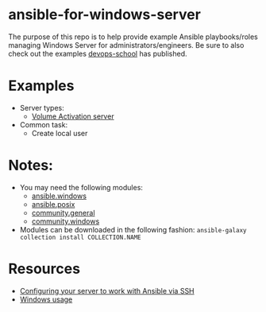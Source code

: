 # ansible-for-windows-server
The purpose of this repo is to help provide example Ansible playbooks/roles managing Windows Server for administrators/engineers. Be sure to also check out the examples [devops-school](https://gist.github.com/devops-school/52c8de8924555f91c50e3a016556060f) has published.

# Examples
- Server types:
  - [Volume Activation server](https://github.com/retsofj/ansible-for-windows-server/tree/main/volume-activation-server)
- Common task:
  - Create local user

# Notes:
- You may need the following modules:
  - [ansible.windows](https://docs.ansible.com/ansible/latest/collections/ansible/windows/)
  - [ansible.posix](https://docs.ansible.com/ansible/latest/collections/ansible/posix/)
  - [community.general](https://docs.ansible.com/ansible/latest/collections/community/general/)
  - [community.windows](https://docs.ansible.com/ansible/latest/collections/community/windows/)
- Modules can be downloaded in the following fashion: `ansible-galaxy collection install COLLECTION.NAME`

# Resources
- [Configuring your server to work with Ansible via SSH](https://docs.ansible.com/ansible/latest/os_guide/windows_ssh.html)
- [Windows usage](https://docs.ansible.com/ansible/latest/os_guide/windows_usage.html)
